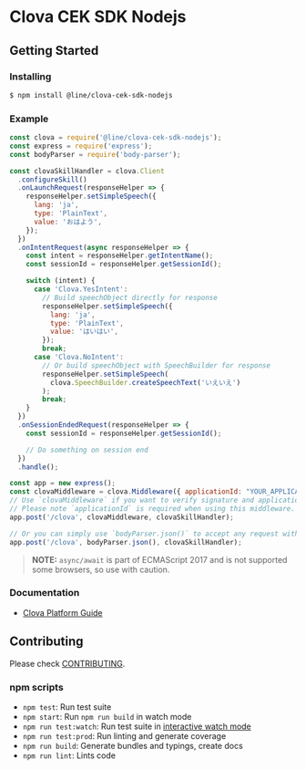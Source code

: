 # Clova CEK SDK Nodejs

## Getting Started

### Installing

```bash
$ npm install @line/clova-cek-sdk-nodejs
```

### Example

```js
const clova = require('@line/clova-cek-sdk-nodejs');
const express = require('express');
const bodyParser = require('body-parser');

const clovaSkillHandler = clova.Client
  .configureSkill()
  .onLaunchRequest(responseHelper => {
    responseHelper.setSimpleSpeech({
      lang: 'ja',
      type: 'PlainText',
      value: 'おはよう',
    });
  })
  .onIntentRequest(async responseHelper => {
    const intent = responseHelper.getIntentName();
    const sessionId = responseHelper.getSessionId();

    switch (intent) {
      case 'Clova.YesIntent':
        // Build speechObject directly for response
        responseHelper.setSimpleSpeech({
          lang: 'ja',
          type: 'PlainText',
          value: 'はいはい',
        });
        break;
      case 'Clova.NoIntent':
        // Or build speechObject with SpeechBuilder for response
        responseHelper.setSimpleSpeech(
          clova.SpeechBuilder.createSpeechText('いえいえ')
        );
        break;
    }
  })
  .onSessionEndedRequest(responseHelper => {
    const sessionId = responseHelper.getSessionId();

    // Do something on session end
  })
  .handle();

const app = new express();
const clovaMiddleware = clova.Middleware({ applicationId: "YOUR_APPLICATION_ID" });
// Use `clovaMiddleware` if you want to verify signature and applicationId.
// Please note `applicationId` is required when using this middleware.
app.post('/clova', clovaMiddleware, clovaSkillHandler);

// Or you can simply use `bodyParser.json()` to accept any request without verifying, e.g.,
app.post('/clova', bodyParser.json(), clovaSkillHandler);
```

> **NOTE:** `async/await` is part of ECMAScript 2017 and is not supported some browsers, so use with caution.

### Documentation

* [Clova Platform Guide](https://clova-developers.line.me/guide/)

## Contributing

Please check [CONTRIBUTING](CONTRIBUTING.md).

### npm scripts

 - `npm test`: Run test suite
 - `npm start`: Run `npm run build` in watch mode
 - `npm run test:watch`: Run test suite in [interactive watch mode](http://facebook.github.io/jest/docs/cli.html#watch)
 - `npm run test:prod`: Run linting and generate coverage
 - `npm run build`: Generate bundles and typings, create docs
 - `npm run lint`: Lints code
